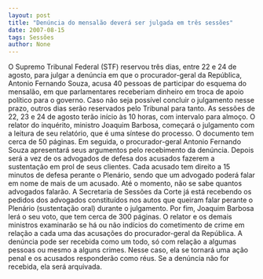 ```yaml
---
layout: post
title: "Denúncia do mensalão deverá ser julgada em três sessões"
date: 2007-08-15
tags: Sessões
author: None
---
```

O Supremo Tribunal Federal (STF) reservou tr&ecirc;s dias, entre 22 e 24 de agosto, para julgar a den&uacute;ncia em que o procurador-geral da Rep&uacute;blica, Antonio Fernando Souza, acusa 40 pessoas de participar do esquema do mensal&atilde;o, em que parlamentares receberiam dinheiro em troca de apoio pol&iacute;tico para o governo. Caso n&atilde;o seja poss&iacute;vel concluir o julgamento nesse prazo, outros dias ser&atilde;o reservados pelo Tribunal para tanto. 
As sess&otilde;es de 22, 23 e 24 de agosto ter&atilde;o in&iacute;cio &agrave;s 10 horas, com intervalo para almo&ccedil;o. O relator do inqu&eacute;rito, ministro Joaquim Barbosa, come&ccedil;ar&aacute; o julgamento com a leitura de seu relat&oacute;rio, que &eacute; uma s&iacute;ntese do processo. O documento tem cerca de 50 p&aacute;ginas. Em seguida, o procurador-geral Antonio Fernando Souza apresentar&aacute; seus argumentos pelo recebimento da den&uacute;ncia.
Depois ser&aacute; a vez de os advogados de defesa dos acusados fazerem a sustenta&ccedil;&atilde;o em prol de seus clientes. Cada acusado tem direito a 15 minutos de defesa perante o Plen&aacute;rio, sendo que um advogado poder&aacute; falar em nome de mais de um acusado. 
At&eacute; o momento, n&atilde;o se sabe quantos advogados falar&atilde;o. A Secretaria de Sess&otilde;es da Corte j&aacute; est&aacute; recebendo os pedidos dos advogados constitu&iacute;dos nos autos que queiram falar perante o Plen&aacute;rio (sustenta&ccedil;&atilde;o oral) durante o julgamento. 
Por fim, Joaquim Barbosa ler&aacute; o seu voto, que tem cerca de 300 p&aacute;ginas. O relator e os demais ministros examinar&atilde;o se h&aacute; ou n&atilde;o ind&iacute;cios do cometimento de crime em rela&ccedil;&atilde;o a cada uma das acusa&ccedil;&otilde;es do procurador-geral da Rep&uacute;blica. 
A den&uacute;ncia pode ser recebida como um todo, s&oacute; com rela&ccedil;&atilde;o a algumas pessoas ou mesmo a alguns crimes. Nesse caso, ela se tornar&aacute; uma a&ccedil;&atilde;o penal e os acusados responder&atilde;o como r&eacute;us. Se a den&uacute;ncia n&atilde;o for recebida, ela ser&aacute; arquivada. 